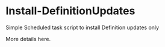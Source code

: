 # Install-DefinitionUpdates
Simple Scheduled task script to install Definition updates only

More details here.
